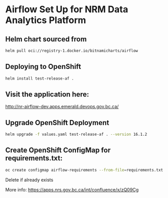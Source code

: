 # Airflow Set Up for NRM Data Analytics Platform

## Helm chart sourced from
```sh
helm pull oci://registry-1.docker.io/bitnamicharts/airflow
```

## Deploying to OpenShift
```sh
helm install test-release-af .
```

## Visit the application here:
http://nr-airflow-dev.apps.emerald.devops.gov.bc.ca/

## Upgrade OpenShift Deployment
```sh 
helm upgrade -f values.yaml test-release-af . --version 16.1.2  
```

## Create OpenShift ConfigMap for requirements.txt: 
```sh
oc create configmap airflow-requirements --from-file=requirements.txt
```
Delete if already exists


More info: https://apps.nrs.gov.bc.ca/int/confluence/x/zQ09Cg

